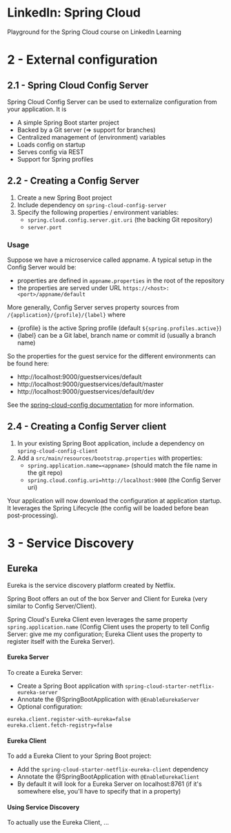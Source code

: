 # LinkedIn: Spring Cloud

Playground for the Spring Cloud course on LinkedIn Learning

# 2 - External configuration
 
## 2.1 - Spring Cloud Config Server

Spring Cloud Config Server can be used to externalize configuration from your application. It is

* A simple Spring Boot starter project
* Backed by a Git server (=> support for branches)
* Centralized management of (environment) variables
* Loads config on startup
* Serves config via REST
* Support for Spring profiles

## 2.2 - Creating a Config Server

1. Create a new Spring Boot project
2. Include dependency on `spring-cloud-config-server`
3. Specify the following properties / environment variables:
   - `spring.cloud.config.server.git.uri` (the backing Git repository)
   - `server.port`

### Usage

Suppose we have a microservice called appname. A typical setup in the Config Server would be:
* properties are defined in `appname.properties` in the root of the repository
* the properties are served under URL `https://<host>:<port>/appname/default`

More generally, Config Server serves property sources from `/{application}/{profile}/{label}` where
* {profile} is the active Spring profile (default `${spring.profiles.active}`)
* {label} can be a Git label, branch name or commit id (usually a branch name)

So the properties for the guest service for the different environments can be found here:
* http://localhost:9000/guestservices/default
* http://localhost:9000/guestservices/default/master
* http://localhost:9000/guestservices/default/dev
 
See the [spring-cloud-config documentation](https://cloud.spring.io/spring-cloud-config/reference/html/#_locating_remote_configuration_resources)
for more information.

## 2.4 - Creating a Config Server client 

1. In your existing Spring Boot application, include a dependency on `spring-cloud-config-client`
2. Add a `src/main/resources/bootstrap.properties` with properties:
   - `spring.application.name=<appname>` (should match the file name in the git repo)
   - `spring.cloud.config.uri=http://localhost:9000` (the Config Server uri)

Your application will now download the configuration at application startup. 
It leverages the Spring Lifecycle (the config will be loaded before bean post-processing).

# 3 - Service Discovery

## Eureka

Eureka is the service discovery platform created by Netflix. 

Spring Boot offers an out of the box Server and Client for Eureka (very similar to Config Server/Client). 

Spring Cloud's Eureka Client even leverages the same property `spring.application.name` (Config Client uses 
the property to tell Config Server: give me my configuration; Eureka Client uses the property 
to register itself with the Eureka Server).

#### Eureka Server
To create a Eureka Server:
* Create a Spring Boot application with `spring-cloud-starter-netflix-eureka-server`
* Annotate the @SpringBootApplication with `@EnableEurekaServer`
* Optional configuration:
```properties
eureka.client.register-with-eureka=false
eureka.client.fetch-registry=false
```

#### Eureka Client
To add a Eureka Client to your Spring Boot project:
* Add the `spring-cloud-starter-netflix-eureka-client` dependency
* Annotate the @SpringBootApplication with `@EnableEurekaClient`
* By default it will look for a Eureka Server on localhost:8761 (if it's somewhere else, you'll have to specify that in
a property)

#### Using Service Discovery
To actually use the Eureka Client, ...